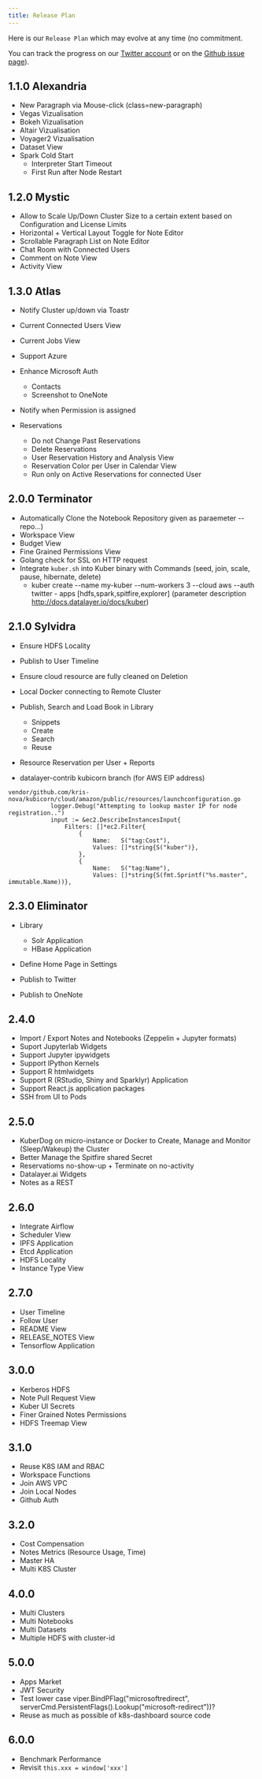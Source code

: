 ```yaml
---
title: Release Plan
---
```


Here is our `Release Plan` which may evolve at any time (no commitment.

You can track the progress on our [Twitter account](https://twitter.com/datalayerio) or on the [Github issue page](https://github.com/datalayer/datalayer/issues)).

## 1.1.0 Alexandria

+ New Paragraph via Mouse-click (class=new-paragraph)
+ Vegas Vizualisation
+ Bokeh Vizualisation
+ Altair Vizualisation
+ Voyager2 Vizualisation
+ Dataset View
+ Spark Cold Start
  + Interpreter Start Timeout
  + First Run after Node Restart

## 1.2.0 Mystic

+ Allow to Scale Up/Down Cluster Size to a certain extent based on Configuration and License Limits
+ Horizontal + Vertical Layout Toggle for Note Editor
+ Scrollable Paragraph List on Note Editor
+ Chat Room with Connected Users
+ Comment on Note View
+ Activity View

## 1.3.0 Atlas

+ Notify Cluster up/down via Toastr
+ Current Connected Users View
+ Current Jobs View
+ Support Azure
+ Enhance Microsoft Auth
  + Contacts
  + Screenshot to OneNote

+ Notify when Permission is assigned
+ Reservations
  + Do not Change Past Reservations
  + Delete Reservations
  + User Reservation History and Analysis View
  + Reservation Color per User in Calendar View
  + Run only on Active Reservations for connected User

## 2.0.0 Terminator

+ Automatically Clone the Notebook Repository given as paraemeter --repo...)
+ Workspace View
+ Budget View
+ Fine Grained Permissions View
+ Golang check for SSL on HTTP request
+ Integrate `kuber.sh` into Kuber binary with Commands (seed, join, scale, pause, hibernate, delete)
  + kuber create --name my-kuber --num-workers 3 --cloud aws --auth twitter - apps [hdfs,spark,spitfire,explorer] (parameter description http://docs.datalayer.io/docs/kuber)

## 2.1.0 Sylvidra

+ Ensure HDFS Locality
+ Publish to User Timeline
+ Ensure cloud resource are fully cleaned on Deletion
+ Local Docker connecting to Remote Cluster
+ Publish, Search and Load Book in Library
  + Snippets
  + Create
  + Search
  + Reuse

+ Resource Reservation per User + Reports
+ datalayer-contrib kubicorn branch (for AWS EIP address)
```
vendor/github.com/kris-nova/kubicorn/cloud/amazon/public/resources/launchconfiguration.go 			
            logger.Debug("Attempting to lookup master IP for node registration..")
 			input := &ec2.DescribeInstancesInput{
 				Filters: []*ec2.Filter{
					{
						Name:   S("tag:Cost"),
						Values: []*string{S("kuber")},
					},
 					{
 						Name:   S("tag:Name"),
 						Values: []*string{S(fmt.Sprintf("%s.master", immutable.Name))},
```

## 2.3.0 Eliminator

+ Library
  + Solr Application
  + HBase Application

+ Define Home Page in Settings
+ Publish to Twitter
+ Publish to OneNote

## 2.4.0

+ Import / Export Notes and Notebooks (Zeppelin + Jupyter formats)
+ Suport Jupyterlab Widgets
+ Support Jupyter ipywidgets
+ Support IPython Kernels
+ Support R htmlwidgets
+ Support R (RStudio, Shiny and Sparklyr) Application
+ Support React.js application packages
+ SSH from UI to Pods

## 2.5.0

+ KuberDog on micro-instance or Docker to Create, Manage and Monitor (Sleep/Wakeup) the Cluster
+ Better Manage the Spitfire shared Secret
+ Reservatioms no-show-up + Terminate on no-activity
+ Datalayer.ai Widgets
+ Notes as a REST

## 2.6.0

+ Integrate Airflow
+ Scheduler View
+ IPFS Application
+ Etcd Application
+ HDFS Locality
+ Instance Type View

## 2.7.0

+ User Timeline
+ Follow User
+ README View
+ RELEASE_NOTES View
+ Tensorflow Application

## 3.0.0

+ Kerberos HDFS
+ Note Pull Request View
+ Kuber UI Secrets
+ Finer Grained Notes Permissions
+ HDFS Treemap View

## 3.1.0

+ Reuse K8S IAM and RBAC
+ Workspace Functions
+ Join AWS VPC
+ Join Local Nodes
+ Github Auth

## 3.2.0

+ Cost Compensation
+ Notes Metrics (Resource Usage, Time)
+ Master HA
+ Multi K8S Cluster

## 4.0.0

+ Multi Clusters
+ Multi Notebooks
+ Multi Datasets
+ Multiple HDFS with cluster-id

## 5.0.0

+ Apps Market
+ JWT Security
+ Test lower case viper.BindPFlag("microsoftredirect", serverCmd.PersistentFlags().Lookup("microsoft-redirect"))? 
+ Reuse as much as possible of k8s-dashboard source code

## 6.0.0

+ Benchmark Performance
+ Revisit `this.xxx = window['xxx']`
